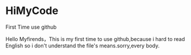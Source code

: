 # HiMyCode
First Time use github


Hello Myfirends，This is my first time to use github,because i hard to read English so i don't understand the file's means.sorry,every body. 
